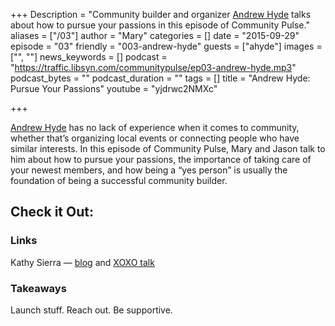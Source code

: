 +++
Description = "Community builder and organizer [Andrew Hyde](https://twitter.com/andrewhyde) talks about how to pursue your passions in this episode of Community Pulse."
aliases = ["/03"]
author = "Mary"
categories = []
date = "2015-09-29"
episode = "03"
friendly = "003-andrew-hyde"
guests = ["ahyde"]
images = ["", ""]
news_keywords = []
podcast = "https://traffic.libsyn.com/communitypulse/ep03-andrew-hyde.mp3"
podcast_bytes = ""
podcast_duration = ""
tags = []
title = "Andrew Hyde: Pursue Your Passions"
youtube = "yjdrwc2NMXc"

+++

[Andrew Hyde](https://twitter.com/andrewhyde) has no lack of experience when it comes to community, whether that’s organizing local events or connecting people who have similar interests. In this episode of Community Pulse, Mary and Jason talk to him about how to pursue your passions, the importance of taking care of your newest members, and how being a “yes person” is usually the foundation of being a successful community builder.

<h2>Check it Out:</h2>
<h3>Links</h3>

Kathy Sierra — [blog](https://headrush.typepad.com/) and [XOXO talk](https://www.youtube.com/watch?v=Gyv-l0MWRQI)

<h3>Takeaways</h3>

Launch stuff. Reach out. Be supportive.
